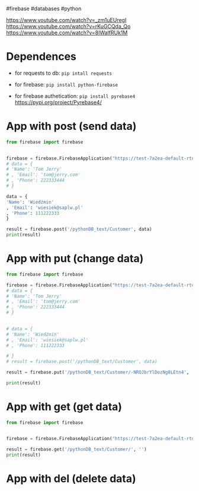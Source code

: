 #firebase #databases  #python 

https://www.youtube.com/watch?v=_zm1uEUregI
https://www.youtube.com/watch?v=rKuGCQda_Qo
https://www.youtube.com/watch?v=8IWalfRUk1M


# Dependences
- for requests  to db: `pip intall requests`
- for firebase: `pip install python-firebase`

-  for firebase authetication:  `pip install pyrebase4`
https://pypi.org/project/Pyrebase4/


# App with post (send data)
```python
from firebase import firebase
  

firebase = firebase.FirebaseApplication("https://test-7a2ea-default-rtdb.firebaseio.com/", None) # drugi argument odpowiada za autentykację, tutaj jest brak
# data = {
# 'Name': 'Tom Jerry'
# , 'Email': 'tom@jerry.com'
# , 'Phone': 222333444
# }

data = {
'Name': 'Wiedźmin'
, 'Email': 'wiesiek@saplw.pl'
, 'Phone': 111222333
}

result = firebase.post('/pythonDB_text/Customer', data)
print(result)
```


# App with put (change data)
```python
from firebase import firebase

firebase = firebase.FirebaseApplication("https://test-7a2ea-default-rtdb.firebaseio.com/", None)
# data = {
# 'Name': 'Tom Jerry'
# , 'Email': 'tom@jerry.com'
# , 'Phone': 222333444
# }
 

# data = {
# 'Name': 'Wiedźmin'
# , 'Email': 'wiesiek@saplw.pl'
# , 'Phone': 111222333

# }
# result = firebase.post('/pythonDB_text/Customer', data)

result = firebase.put('/pythonDB_text/Customer/-NROJbrYlDozNg8LEtn4', 'Name', 'Boby')

print(result)
```


# App with get (get data)
```python
from firebase import firebase


firebase = firebase.FirebaseApplication("https://test-7a2ea-default-rtdb.firebaseio.com/", None)

result = firebase.get('/pythonDB_text/Customer/', '')
print(result)


```

# App with del (delete data)













